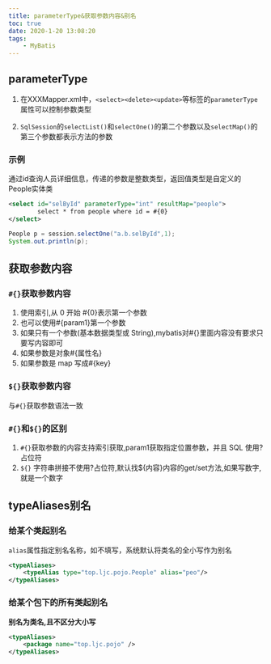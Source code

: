 ```yaml
---
title: parameterType&获取参数内容&别名
toc: true
date: 2020-1-20 13:08:20
tags:
	- MyBatis
---
```

## parameterType
1. 在XXXMapper.xml中，`<select><delete><update>`等标签的`parameterType`属性可以控制参数类型
<!-- more -->
2. `SqlSession`的`selectList()`和`selectOne()`的第二个参数以及`selectMap()`的第三个参数都表示方法的参数

### 示例
通过id查询人员详细信息，传递的参数是整数类型，返回值类型是自定义的People实体类
```xml
<select id="selById" parameterType="int" resultMap="people">
		select * from people where id = #{0}
</select>
```
```java
People p = session.selectOne("a.b.selById",1);
System.out.println(p);
```

## 获取参数内容
### `#{}`获取参数内容
1. 使用索引,从 0 开始 #{0}表示第一个参数
2. 也可以使用#{param1}第一个参数
3. 如果只有一个参数(基本数据类型或 String),mybatis对#{}里面内容没有要求只要写内容即可
4. 如果参数是对象#{属性名}
5. 如果参数是 map 写成#{key}

### `${}`获取参数内容
与`#{}`获取参数语法一致

### `#{}`和`${}`的区别
1. `#{}`获取参数的内容支持索引获取,param1获取指定位置参数，并且 SQL 使用?占位符
2. `${}` 字符串拼接不使用?占位符,默认找${内容}内容的get/set方法,如果写数字,就是一个数字

## typeAliases别名
### 给某个类起别名
`alias`属性指定别名名称，如不填写，系统默认将类名的全小写作为别名
```xml
<typeAliases>
	<typeAlias type="top.ljc.pojo.People" alias="peo"/>
</typeAliases>
```

### 给某个包下的所有类起别名
**别名为类名,且不区分大小写**
```xml
<typeAliases>
	<package name="top.ljc.pojo" />
</typeAliases>
```
